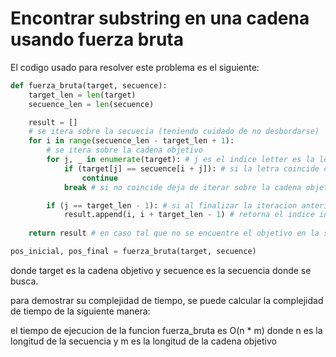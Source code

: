 # Encontrar substring en una cadena usando fuerza bruta

El codigo usado para resolver este problema es el siguiente:

```python
def fuerza_bruta(target, secuence):
    target_len = len(target)
    secuence_len = len(secuence)

    result = []
    # se itera sobre la secuecia (teniendo cuidado de no desbordarse)
    for i in range(secuence_len - target_len + 1):
        # se itera sobre la cadena objetivo
        for j, _ in enumerate(target): # j es el indice letter es la letra actual en target (target[j])
            if (target[j] == secuence[i + j]): # si la letra coincide con la secuencia sigue iterando la cadena objetivo
                continue
            break # si no coincide deja de iterar sobre la cadena objetivo

        if (j == target_len - 1): # si al finalizar la iteracion anterior se itero sobre toda la cadena entonces
            result.append(i, i + target_len - 1) # retorna el indice inicial y final donde se encuentra el objetivo
    
    return result # en caso tal que no se encuentre el objetivo en la secuencia retorna -1

pos_inicial, pos_final = fuerza_bruta(target, secuence)
```

donde target es la cadena objetivo y secuence es la secuencia donde se busca.

para demostrar su complejidad de tiempo, se puede calcular la complejidad de tiempo de la siguiente manera:

el tiempo de ejecucion de la funcion fuerza_bruta es O(n * m) donde n es la longitud de la secuencia y m es la longitud de la cadena objetivo